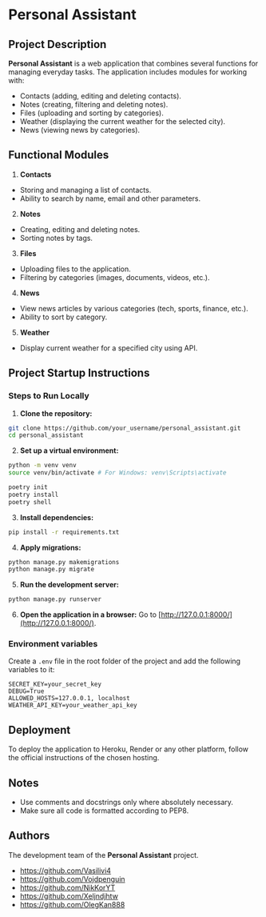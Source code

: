 # Personal Assistant

## Project Description

**Personal Assistant** is a web application that combines several functions for managing everyday tasks. The application includes modules for working with:
- Contacts (adding, editing and deleting contacts).
- Notes (creating, filtering and deleting notes).
- Files (uploading and sorting by categories).
- Weather (displaying the current weather for the selected city).
- News (viewing news by categories).

## Functional Modules

1. **Contacts**
- Storing and managing a list of contacts.
- Ability to search by name, email and other parameters.

2. **Notes**
- Creating, editing and deleting notes.
- Sorting notes by tags.

3. **Files**
- Uploading files to the application.
- Filtering by categories (images, documents, videos, etc.).

4. **News**
- View news articles by various categories (tech, sports, finance, etc.).
- Ability to sort by category.

5. **Weather**
- Display current weather for a specified city using API.

## Project Startup Instructions

### Steps to Run Locally

1. **Clone the repository:**
```bash
git clone https://github.com/your_username/personal_assistant.git
cd personal_assistant
```

2. **Set up a virtual environment:**
```bash
python -m venv venv
source venv/bin/activate # For Windows: venv\Scripts\activate
```
```bash
poetry init
poetry install
poetry shell
```

3. **Install dependencies:**
```bash
pip install -r requirements.txt
```

4. **Apply migrations:**
```bash
python manage.py makemigrations
python manage.py migrate
```

5. **Run the development server:**
```bash
python manage.py runserver
```

6. **Open the application in a browser:**
Go to [http://127.0.0.1:8000/](http://127.0.0.1:8000/).

### Environment variables

Create a `.env` file in the root folder of the project and add the following variables to it:
```env
SECRET_KEY=your_secret_key
DEBUG=True
ALLOWED_HOSTS=127.0.0.1, localhost
WEATHER_API_KEY=your_weather_api_key
```

## Deployment

To deploy the application to Heroku, Render or any other platform, follow the official instructions of the chosen hosting.

## Notes
- Use comments and docstrings only where absolutely necessary.
- Make sure all code is formatted according to PEP8.

## Authors
The development team of the **Personal Assistant** project.
- https://github.com/Vasilivi4
- https://github.com/Vojdpenguin
- https://github.com/NikKorYT
- https://github.com/Xeljndjhtw
- https://github.com/OlegKan888